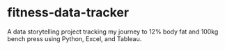 # fitness-data-tracker
A data storytelling project tracking my journey to 12% body fat and 100kg bench press using Python, Excel, and Tableau.
